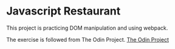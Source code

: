 # Javascript Restaurant

This project is practicing DOM manipulation and using webpack.

The exercise is followed from The Odin Project.
[The Odin Project](https://www.theodinproject.com/courses/javascript/lessons/restaurant-page)
